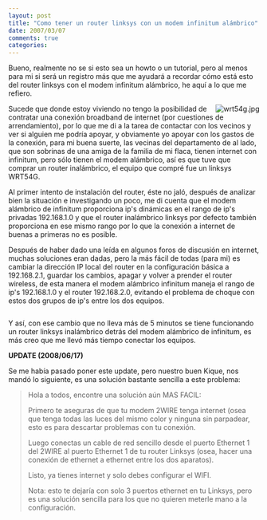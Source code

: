 ```yaml
---
layout: post
title: "Como tener un router linksys con un modem infinitum alámbrico"
date: 2007/03/07
comments: true
categories: 
---
```


Bueno, realmente no se si esto sea un howto o un tutorial, pero al menos para mi si será un registro más que me ayudará a recordar cómo está esto del router linksys con el modem infinitum alámbrico, he aquí a lo que me refiero.

Sucede que donde estoy viviendo no tengo la posibilidad de <img src="http://jcastaneyra.files.wordpress.com/2007/03/wrt54g.jpg" alt="wrt54g.jpg" align="right" />contratar una conexión broadband de internet (por cuestiones de arrendamiento), por lo que me di a la tarea de contactar con los vecinos y ver si alguien me podría apoyar, y obviamente yo apoyar con los gastos de la conexión, para mi buena suerte, las vecinas del departamento de al lado, que son sobrinas de una amiga de la familia de mi flaca, tienen internet con infinitum, pero sólo tienen el modem alámbrico, así es que tuve que comprar un router inalámbrico, el equipo que compré fue un linksys WRT54G.

Al primer intento de instalación del router, éste no jaló, después de analizar bien la situación e investigando un poco, me di cuenta que el modem alámbrico de infinitum proporciona ip's dinámicas en el rango de ip's privadas 192.168.1.0 y que el router inalámbrico linksys por defecto también proporciona en ese mismo rango por lo que la conexión a internet de buenas a primeras no es posible.

Después de haber dado una leída en algunos foros de discusión en internet, muchas soluciones eran dadas, pero la más fácil de todas (para mi) es cambiar la dirección IP local del router en la configuración básica a 192.168.2.1, guardar los cambios, apagar y volver a prender el router wireless, de esta manera el modem alámbrico infinitum maneja el rango de ip's 192.168.1.0 y el router 192.168.2.0, evitando el problema de choque con estos dos grupos de ip's entre los dos equipos.
<p style="text-align:center;"><a href="http://img104.imageshack.us/img104/2839/linksysgy7.jpg"><img src="http://img104.imageshack.us/img104/3127/linksysmb4.jpg" alt="" /></a></p>

Y así, con ese cambio que no lleva más de 5 minutos se tiene funcionando un router linksys inalámbrico detrás del modem alámbrico de infinitum, es más creo que me llevó más tiempo conectar los equipos.

<strong>UPDATE (2008/06/17)</strong>

Se me había pasado poner este update, pero nuestro buen Kique, nos mandó lo siguiente, es una solución bastante sencilla a este problema:
<blockquote>
<div class="comment-content">

Hola a todos, encontre una solución aún MAS FACIL:

Primero te aseguras de que tu modem 2WIRE tenga internet (osea que tenga todas las luces del mismo color y ninguna sin parpadear, esto es para descartar problemas con tu conexión.

Luego conectas un cable de red sencillo desde el puerto Ethernet 1 del 2WIRE al puerto Ethernet 1 de tu router Linksys (osea, hacer una conexión de ethernet a ethernet entre los dos aparatos).

Listo, ya tienes internet y solo debes configurar el WIFI.</div>
Nota: esto te dejaría con solo 3 puertos ethernet en tu Linksys, pero es una solución sencilla para los que no quieren meterle mano a la configuración.</blockquote>
